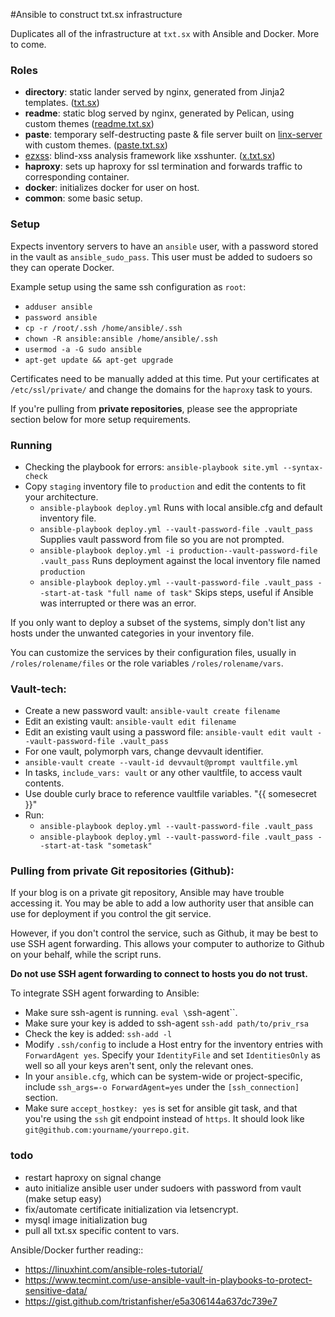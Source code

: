 #Ansible to construct txt.sx infrastructure

Duplicates all of the infrastructure at `txt.sx` with Ansible and Docker. More to come.

### Roles
- **directory**:  static lander served by nginx, generated from Jinja2 templates. ([txt.sx](https://txt.sx))
- **readme**: static blog served by nginx, generated by Pelican, using custom themes ([readme.txt.sx](https://readme.txt.sx))
- **paste**:  temporary self-destructing paste & file server built on [linx-server](https://github.com/andreimarcu/linx-server) with custom themes. ([paste.txt.sx](https://paste.txt.sx))
- [ezxss](https://github.com/ssl/ezXSS): blind-xss analysis framework like xsshunter. ([x.txt.sx](https://x.txt.sx))
- **haproxy**:  sets up haproxy for ssl termination and forwards traffic to corresponding container.
- **docker**: initializes docker for user on host.
- **common**: some basic setup.


### Setup
Expects inventory servers to have an `ansible` user, with a password stored in the vault as `ansible_sudo_pass`. This user must be added to sudoers so they can operate Docker.

Example setup using the same ssh configuration as `root`:
- `adduser ansible`
- `password ansible`
- `cp -r /root/.ssh /home/ansible/.ssh`
- `chown -R ansible:ansible /home/ansible/.ssh`
- `usermod -a -G sudo ansible`
- `apt-get update && apt-get upgrade`

Certificates need to be manually added at this time.  Put your certificates at `/etc/ssl/private/` and change the domains for the `haproxy` task to yours.

If you're pulling from __private repositories__, please see the appropriate section below for more setup requirements.


### Running
- Checking the playbook for errors: `ansible-playbook site.yml --syntax-check`
- Copy `staging` inventory file to `production` and edit the contents to fit your architecture.
	- `ansible-playbook deploy.yml` Runs with local ansible.cfg and default inventory file.
	- `ansible-playbook deploy.yml --vault-password-file .vault_pass` Supplies vault password from file so you are not prompted.
	- `ansible-playbook deploy.yml -i production--vault-password-file .vault_pass` Runs deployment against the local inventory file named `production`
	- `ansible-playbook deploy.yml --vault-password-file .vault_pass --start-at-task "full name of task"` Skips steps, useful if Ansible was interrupted or there was an error.


If you only want to deploy a subset of the systems, simply don't list any hosts under the unwanted categories in your inventory file.


You can customize the services by their configuration files, usually in `/roles/rolename/files` or the role variables `/roles/rolename/vars`.


### Vault-tech:
- Create a new password vault: `ansible-vault create filename`
- Edit an existing vault: `ansible-vault edit filename`
- Edit an existing vault using a password file: `ansible-vault edit vault --vault-password-file .vault_pass`
- For one vault, polymorph vars, change devvault identifier.
- `ansible-vault create --vault-id devvault@prompt vaultfile.yml`
- In tasks, `include_vars: vault` or any other vaultfile, to access vault contents.
- Use double curly brace to reference vaultfile variables. "{{ somesecret }}"
- Run:
	- `ansible-playbook deploy.yml --vault-password-file .vault_pass`
	- `ansible-playbook deploy.yml --vault-password-file .vault_pass --start-at-task "sometask"`

### Pulling from private Git repositories (Github):

If your blog is on a private git repository, Ansible may have trouble accessing it.  You may be able to add a low authority user that ansible can use for deployment if you control the git service.

However, if you don't control the service, such as Github, it may be best to use SSH agent forwarding.  This allows your computer to authorize to Github on your behalf, while the script runs.

**Do not use SSH agent forwarding to connect to hosts you do not trust.**

To integrate SSH agent forwarding to Ansible:
- Make sure ssh-agent is running. `eval \`ssh-agent\``.
- Make sure your key is added to ssh-agent `ssh-add path/to/priv_rsa`
- Check the key is added: `ssh-add -l`
- Modify `.ssh/config` to include a Host entry for the inventory entries with `ForwardAgent yes`.  Specify your `IdentityFile` and set `IdentitiesOnly`  as well so all your keys aren't sent, only the relevant ones.
- In your `ansible.cfg`, which can be system-wide or project-specific, include `ssh_args=-o ForwardAgent=yes` under the `[ssh_connection]` section.
- Make sure `accept_hostkey: yes` is set for ansible git task, and that you're using the `ssh` git endpoint instead of `https`. It should look like `git@github.com:yourname/yourrepo.git`.


### todo
- restart haproxy on signal change
- auto initialize ansible user under sudoers with password from vault (make setup easy)
- fix/automate certificate initialization via letsencrypt.
- mysql image initialization bug
- pull all txt.sx specific content to vars.


Ansible/Docker further reading::
- https://linuxhint.com/ansible-roles-tutorial/
- https://www.tecmint.com/use-ansible-vault-in-playbooks-to-protect-sensitive-data/
- https://gist.github.com/tristanfisher/e5a306144a637dc739e7
